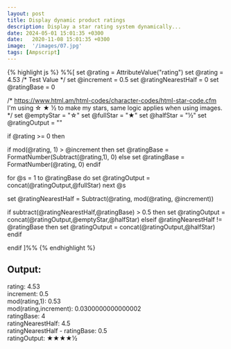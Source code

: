 ```yaml
---
layout: post
title: Display dynamic product ratings
description: Display a star rating system dynamically... 
date: 2024-05-01 15:01:35 +0300
date:   2020-11-08 15:01:35 +0300
image:  '/images/07.jpg'
tags: [Ampscript]
---
```


{% highlight js %}
%%[
set @rating = AttributeValue("rating")
set @rating = 4.53 /* Test Value */
set @increment = 0.5
set @ratingNearestHalf = 0
set @ratingBase = 0

/*  https://www.html.am/html-codes/character-codes/html-star-code.cfm
    I'm using &star; &starf; &half; to make my stars, same logic applies when using images.
*/
set @emptyStar = "&star;"
set @fullStar = "&starf;"
set @halfStar = "&half;"
set @ratingOutput = ""

if @rating >= 0 then

  if mod(@rating, 1) > @increment then 
      set @ratingBase = FormatNumber(Subtract(@rating,1), 0)
  else
      set @ratingBase = FormatNumber(@rating, 0)
  endif

  for @s = 1 to @ratingBase do
    set @ratingOutput = concat(@ratingOutput,@fullStar)
  next @s

  set @ratingNearestHalf = Subtract(@rating, mod(@rating, @increment))

  if subtract(@ratingNearestHalf,@ratingBase) > 0.5 then
    set @ratingOutput = concat(@ratingOutput,@emptyStar,@halfStar)
  elseif @ratingNearestHalf != @ratingBase then
    set @ratingOutput = concat(@ratingOutput,@halfStar)
  endif

endif
]%%
{% endhighlight %}

<div class="sample-output">
    <h2>Output:</h2>
    <p>
    rating: 4.53<br>
    increment: 0.5<br>
    mod(rating,1): 0.53<br>
    mod(rating,increment): 0.0300000000000002<br>
    ratingBase: 4<br>
    ratingNearestHalf: 4.5<br>
    ratingNearestHalf - ratingBase: 0.5<br>
    ratingOutput: ★★★★½</p>
</div>
